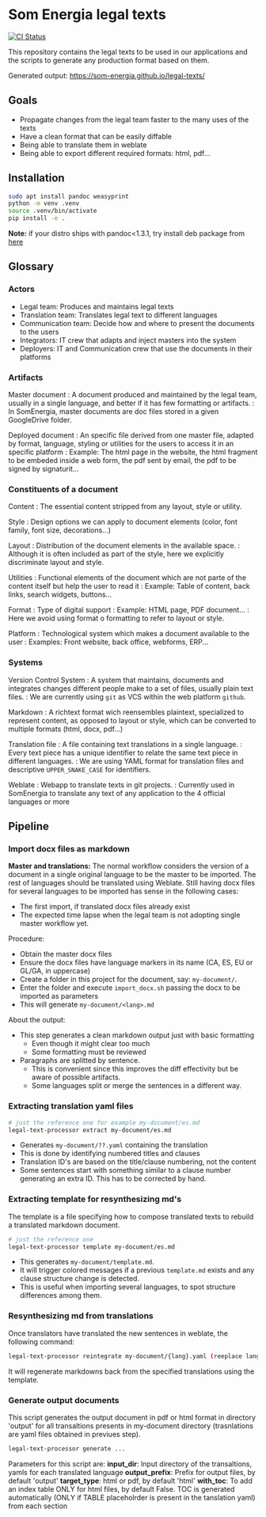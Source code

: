 # Som Energia legal texts

[![CI Status](https://github.com/som-energia/legal-texts/actions/workflows/build.yml/badge.svg?branch=main)](https://github.com/Som-Energia/legal-texts/actions)

This repository contains the legal texts
to be used in our applications and the scripts
to generate any production format based on them.

Generated output: <https://som-energia.github.io/legal-texts/>


## Goals

- Propagate changes from the legal team faster to the many uses of the texts
- Have a clean format that can be easily diffable
- Being able to translate them in weblate
- Being able to export different required formats: html, pdf...

## Installation

```bash
sudo apt install pandoc weasyprint
python -m venv .venv
source .venv/bin/activate
pip install -e .
```

**Note:** if your distro ships with pandoc<1.3.1,
try install deb package from [here](https://github.com/jgm/pandoc/releases/latest)


## Glossary

### Actors

- Legal team: Produces and maintains legal texts
- Translation team: Translates legal text to different languages
- Communication team: Decide how and where to present the documents to the users
- Integrators: IT crew that adapts and inject masters into the system
- Deployers: IT and Communication crew that use the documents in their platforms

### Artifacts

Master document
: A document produced and maintained by the legal team, usually in a single language, and better if it has few formatting or artifacts.
: In SomEnergia, master documents are doc files stored in a given GoogleDrive folder.

Deployed document
: An specific file derived from one master file, adapted by format, language, styling or utilities for the users to access it in an specific platform
: Example: The html page in the website, the html fragment to be embeded inside a web form, the pdf sent by email, the pdf to be signed by signaturit...

### Constituents of a document

Content
: The essential content stripped from any layout, style or utility.

Style
: Design options we can apply to document elements (color, font family, font size, decorations...)

Layout
: Distribution of the document elements in the available space.
: Although it is often included as part of the style, here we explicitly discriminate layout and style.

Utilities
: Functional elements of the document which are not parte of the content itself but help the user to read it
: Example: Table of content, back links, search widgets, buttons...

Format
: Type of digital support
: Example: HTML page, PDF document...
: Here we avoid using format o formatting to refer to layout or style.

Platform
: Technological system which makes a document available to the user
: Examples: Front website, back office, webforms, ERP...

### Systems

Version Control System
: A system that maintains, documents and integrates changes different people make to a set of files, usually plain text files.
: We are currently using `git` as VCS within the web platform `github`.

Markdown
: A richtext format wich reensembles plaintext, specialized to represent content, as opposed to layout or style, which can be converted to multiple formats (html, docx, pdf...)

Translation file
: A file containing text translations in a single language.
: Every text piece has a unique identifier to relate the same text piece in different languages.
: We are using YAML format for translation files and descriptive `UPPER_SNAKE_CASE` for identifiers.

Weblate
: Webapp to translate texts in git projects.
: Currently used in SomEnergia to translate any text of any application to the 4 official languages or more

## Pipeline

### Import docx files as markdown

**Master and translations:**
The normal workflow considers the version of a document in a single original language to be the master to be imported.
The rest of languages should be translated using Weblate.
Still having docx files for several languages to be imported has sense in the following cases:

- The first import, if translated docx files already exist
- The expected time lapse when the legal team is not adopting single master workflow yet.

Procedure:

- Obtain the master docx files
- Ensure the docx files have language markers in its name (CA, ES, EU or GL/GA, in uppercase)
- Create a folder in this project for the document, say: `my-document/`.
- Enter the folder and execute `import_docx.sh` passing the docx to be imported as parameters
- This will generate `my-document/<lang>.md`

About the output:

- This step generates a clean markdown output just with basic formatting
    - Even though it might clear too much
    - Some formatting must be reviewed
- Paragraphs are splitted by sentence.
    - This is convenient since this improves the diff effectivity but be aware of possible artifacts.
    - Some languages split or merge the sentences in a different way.

### Extracting translation yaml files

```bash
# just the reference one for example my-document/es.md
legal-text-processor extract my-document/es.md
```

- Generates `my-document/??.yaml` containing the translation
- This is done by identifying numbered titles and clauses
- Translation ID's are based on the title/clause numbering, not the content
- Some sentences start with something similar to a clause number generating an extra ID. This has to be corrected by hand.

### Extracting template for resynthesizing md's

The template is a file specifying how to compose translated texts to rebuild a translated markdown document.

```bash
# just the reference one
legal-text-processor template my-document/es.md
```
- This generates `my-document/template.md`.
- It will trigger colored messages if a previous `template.md` exists and any clause structure change is detected.
- This is useful when importing several languages, to spot structure differences among them.

### Resynthesizing md from translations

Once translators have translated the new sentences in weblate,
the following command:

```bash
legal-text-processor reintegrate my-document/{lang}.yaml (reeplace lang by es or ca or ...)
```

It will regenerate markdowns back from the specified translations using the template.

### Generate output documents

This script generates the output document in pdf or html format in directory 'output' for all transaltions presents in my-document directory (trasnlations are yaml files obtained in previues step).

```bash
legal-text-processor generate ...
```

Parameters for this script are:
    **input_dir**: Input directory of the transaltions, yamls for each translated language
    **output_prefix**: Prefix for output files, by default 'output'
    **target_type**: html or pdf, by default 'html'
    **with_toc**: To add an index table ONLY for html files, by default False. TOC is generated automatically (ONLY if TABLE placeholrder is present in the tanslation yaml) from each section




